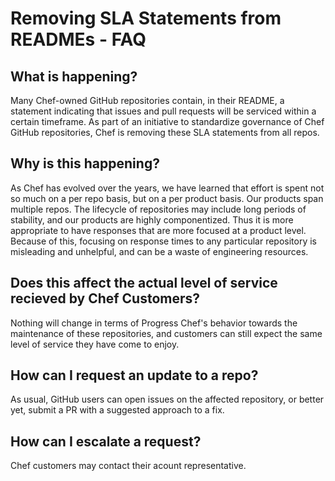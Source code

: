 # Removing SLA Statements from READMEs - FAQ

## What is happening?

Many Chef-owned GitHub repositories contain, in their README, a statement indicating that issues and pull requests will be serviced within a certain timeframe. As part of an initiative to standardize governance of Chef GitHub repositories, Chef is removing these SLA statements from all repos.

## Why is this happening?

As Chef has evolved over the years, we have learned that effort is spent not so much on a per repo basis, but on a per product basis. Our products span multiple repos. The lifecycle of repositories may include long periods of stability, and our products are highly componentized. Thus it is more appropriate to have responses that are more focused at a product level.  Because of this, focusing on response times to any particular repository is misleading and unhelpful, and can be a waste of engineering resources.

## Does this affect the actual level of service recieved by Chef Customers?

Nothing will change in terms of Progress Chef's behavior towards the maintenance of these repositories, and customers can still expect the same level of service they have come to enjoy. 

## How can I request an update to a repo?

As usual, GitHub users can open issues on the affected repository, or better yet, submit a PR with a suggested approach to a fix.

## How can I escalate a request?

Chef customers may contact their acount representative.